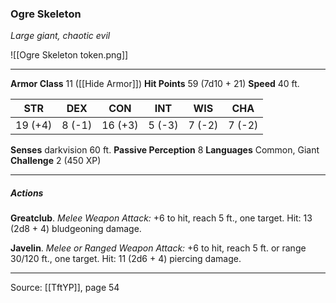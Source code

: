 ### Ogre Skeleton
_Large giant, chaotic evil_

![[Ogre Skeleton token.png]]


---

**Armor Class** 11 ([[Hide Armor]])
**Hit Points** 59 (7d10 + 21)
**Speed** 40 ft.

| STR     | DEX     | CON     | INT     | WIS     | CHA     |
|---------|---------|---------|---------|---------|---------|
| 19 (+4) | 8 (-1) | 16 (+3) | 5 (-3) | 7 (-2) | 7 (-2) |

**Senses** darkvision 60 ft.
**Passive Perception** 8
**Languages** Common, Giant
**Challenge** 2 (450 XP)

---

##### Actions
**Greatclub**. _Melee Weapon Attack:_ +6 to hit, reach 5 ft., one target. Hit: 13 (2d8 + 4) bludgeoning damage.

**Javelin**. _Melee or Ranged Weapon Attack:_ +6 to hit, reach 5 ft. or range 30/120 ft., one target. Hit: 11 (2d6 + 4) piercing damage.


---

Source: [[TftYP]], page 54